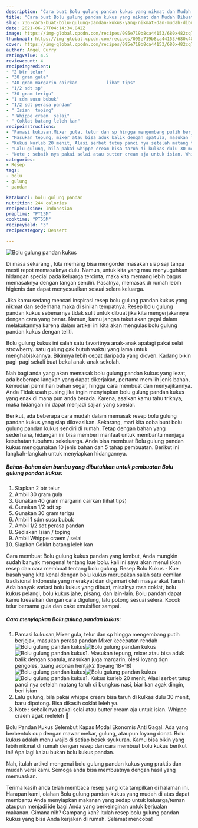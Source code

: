 ```yaml
---
description: "Cara buat Bolu gulung pandan kukus yang nikmat dan Mudah Dibuat"
title: "Cara buat Bolu gulung pandan kukus yang nikmat dan Mudah Dibuat"
slug: 736-cara-buat-bolu-gulung-pandan-kukus-yang-nikmat-dan-mudah-dibuat
date: 2021-06-27T04:14:34.842Z
image: https://img-global.cpcdn.com/recipes/095e719b8ca44153/680x482cq70/bolu-gulung-pandan-kukus-foto-resep-utama.jpg
thumbnail: https://img-global.cpcdn.com/recipes/095e719b8ca44153/680x482cq70/bolu-gulung-pandan-kukus-foto-resep-utama.jpg
cover: https://img-global.cpcdn.com/recipes/095e719b8ca44153/680x482cq70/bolu-gulung-pandan-kukus-foto-resep-utama.jpg
author: Angel Curry
ratingvalue: 4.5
reviewcount: 4
recipeingredient:
- "2 btr telur"
- "30 gram gula"
- "40 gram margarin cairkan           lihat tips"
- "1/2 sdt sp"
- "30 gram terigu"
- "1 sdm susu bubuk"
- "1/2 sdt perasa pandan"
- " Isian  toping"
- " Whippe craem  selai"
- " Coklat batang leleh kan"
recipeinstructions:
- "Pamasi kukusan,Mixer gula, telur dan sp hingga mengembang putih berjejak, masukan perasa pandan Mixer kecepatan rendah"
- "Masukan tepung, mixer atau bisa aduk balik dengan spatula, masukan juga margarin, olesi loyang dgn pengoles, tuang adonan hentak2 (loyang 18*18)"
- "Kukus kurleb 20 menit, Alasi serbet tutup panci nya setelah matang taruh di bungkus nasi, biar kan agak dingin, beri isian"
- "Lalu gulung, bila pakai whippe cream bisa taruh di kulkas dulu 30 menit, baru dipotong. Bisa dikasih coklat leleh ya."
- "Note : sebaik nya pakai selai atau butter cream aja untuk isian. Whippe craem agak meleleh 🤭"
categories:
- Resep
tags:
- bolu
- gulung
- pandan

katakunci: bolu gulung pandan 
nutrition: 244 calories
recipecuisine: Indonesian
preptime: "PT13M"
cooktime: "PT55M"
recipeyield: "3"
recipecategory: Dessert

---
```



![Bolu gulung pandan kukus](https://img-global.cpcdn.com/recipes/095e719b8ca44153/680x482cq70/bolu-gulung-pandan-kukus-foto-resep-utama.jpg)

Di masa  sekarang , kita memang bisa mengorder masakan siap saji tanpa mesti repot memasaknya dulu. Namun, untuk kita yang mau menyuguhkan hidangan special pada keluarga tercinta, maka kita memang lebih bagus memasaknya dengan tangan sendiri. Pasalnya, memasak di rumah lebih higienis dan dapat menyesuaikan sesuai selera keluarga.

Jika kamu sedang mencari inspirasi resep bolu gulung pandan kukus yang nikmat dan sederhana,maka di sinilah tempatnya. Resep bolu gulung pandan kukus  sebenarnya tidak sulit untuk dibuat jika kita mengerjakannya dengan cara yang benar. Namun, kamu jangan takut akan gagal dalam melakukannya 
karena dalam artikel ini kita akan mengulas bolu gulung pandan kukus dengan teliti.  

Bolu gulung kukus ini salah satu favoritnya anak-anak apalagi pakai selai strowberry. satu gulung gak butuh waktu yang lama untuk menghabiskannya. Bikinnya lebih cepat daripada yang dioven. Kadang bikin pagi-pagi sekali buat bekal anak-anak sekolah.

Nah bagi anda yang akan memasak bolu gulung pandan kukus yang lezat, ada beberapa langkah yang dapat dikerjakan, pertama memilih jenis bahan, kemudian pemilihan bahan segar, hingga cara membuat dan menyajikannya. Anda Tidak usah pusing jika ingin menyiapkan bolu gulung pandan kukus yang enak di mana pun anda berada. Karena, asalkan kamu  tahu triknya, maka hidangan ini dapat menjadi sajian yang spesial.

Berikut, ada beberapa cara mudah dalam memasak resep bolu gulung pandan kukus yang siap dikreasikan. Sekarang, mari kita coba buat bolu gulung pandan kukus sendiri di rumah. Tetap dengan bahan yang sederhana, hidangan ini bisa memberi manfaat untuk membantu menjaga kesehatan tubuhmu sekeluarga. Anda bisa membuat Bolu gulung pandan kukus menggunakan 10 jenis bahan dan 5 tahap pembuatan. Berikut ini langkah-langkah untuk menyiapkan hidangannya.

<!--inarticleads1-->

##### Bahan-bahan dan bumbu yang dibutuhkan untuk pembuatan Bolu gulung pandan kukus:

1. Siapkan 2 btr telur
1. Ambil 30 gram gula
1. Gunakan 40 gram margarin cairkan           (lihat tips)
1. Gunakan 1/2 sdt sp
1. Gunakan 30 gram terigu
1. Ambil 1 sdm susu bubuk
1. Ambil 1/2 sdt perasa pandan
1. Sediakan  Isian / toping
1. Ambil  Whippe craem / selai
1. Siapkan  Coklat batang leleh kan


Cara membuat Bolu gulung kukus pandan yang lembut, Anda mungkin sudah banyak mengenal tentang kue bolu. kali ini saya akan menuliskan resep dan cara membuat tentang bolu gulung. Resep Bolu Kukus - Kue basah yang kita kenal dengan bolu kukus merupakan salah satu cemilan tradisional Indonesia yang merakyat dan digemari oleh masyarakat Tanah Ada banyak variasi bolu kukus yang dibuat, misalnya rasa coklat, bolu kukus pelangi, bolu kukus jahe, pisang, dan lain-lain. Bolu pandan dapat kamu kreasikan dengan cara digulung, lalu potong sesuai selera. Kocok telur bersama gula dan cake emulsifier sampai. 

<!--inarticleads2-->

##### Cara menyiapkan Bolu gulung pandan kukus:

1. Pamasi kukusan,Mixer gula, telur dan sp hingga mengembang putih berjejak, masukan perasa pandan Mixer kecepatan rendah
<img src="https://img-global.cpcdn.com/steps/4e0e88ae786a685d/160x128cq70/bolu-gulung-pandan-kukus-langkah-memasak-1-foto.jpg" alt="Bolu gulung pandan kukus"><img src="https://img-global.cpcdn.com/steps/d6948d21d8779fee/160x128cq70/bolu-gulung-pandan-kukus-langkah-memasak-1-foto.jpg" alt="Bolu gulung pandan kukus"><img src="https://img-global.cpcdn.com/steps/a513de0899e63c75/160x128cq70/bolu-gulung-pandan-kukus-langkah-memasak-1-foto.jpg" alt="Bolu gulung pandan kukus">1. Masukan tepung, mixer atau bisa aduk balik dengan spatula, masukan juga margarin, olesi loyang dgn pengoles, tuang adonan hentak2 (loyang 18*18)
<img src="https://img-global.cpcdn.com/steps/6ae3fd21ea396896/160x128cq70/bolu-gulung-pandan-kukus-langkah-memasak-2-foto.jpg" alt="Bolu gulung pandan kukus"><img src="https://img-global.cpcdn.com/steps/ea41d7c8fba8e541/160x128cq70/bolu-gulung-pandan-kukus-langkah-memasak-2-foto.jpg" alt="Bolu gulung pandan kukus"><img src="https://img-global.cpcdn.com/steps/8a5da39c8ee83c9b/160x128cq70/bolu-gulung-pandan-kukus-langkah-memasak-2-foto.jpg" alt="Bolu gulung pandan kukus">1. Kukus kurleb 20 menit, Alasi serbet tutup panci nya setelah matang taruh di bungkus nasi, biar kan agak dingin, beri isian
1. Lalu gulung, bila pakai whippe cream bisa taruh di kulkas dulu 30 menit, baru dipotong. Bisa dikasih coklat leleh ya.
1. Note : sebaik nya pakai selai atau butter cream aja untuk isian. Whippe craem agak meleleh 🤭


Bolu Pandan Kukus Selembut Kapas Modal Ekonomis Anti Gagal. Ada yang berbentuk cup dengan mawar mekar, gulung, ataupun loyang donat. Bolu kukus adalah menu wajib di setiap besek syukuran. Kamu bisa bikin yang lebih nikmat di rumah dengan resep dan cara membuat bolu kukus berikut ini! Apa lagi kalau bukan bolu kukus pandan. 

Nah, itulah artikel mengenai  bolu gulung pandan kukus  yang praktis dan mudah versi kami. Semoga anda bisa membuatnya dengan hasil yang memuaskan. 

Terima kasih anda telah membaca resep yang kita tampilkan di halaman ini. Harapan kami, olahan  Bolu gulung pandan kukus yang mudah di atas dapat membantu Anda menyiapkan makanan yang sedap untuk keluarga/teman ataupun menjadi ide bagi Anda yang berkeinginan untuk berjualan makanan. Gimana nih? Gampang kan? Itulah resep bolu gulung pandan kukus yang bisa Anda kerjakan di rumah. Selamat mencoba!

